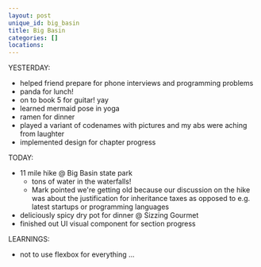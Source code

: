 ```yaml
---
layout: post
unique_id: big_basin
title: Big Basin
categories: []
locations: 
---
```


YESTERDAY:
* helped friend prepare for phone interviews and programming problems
* panda for lunch!
* on to book 5 for guitar! yay
* learned mermaid pose in yoga
* ramen for dinner
* played a variant of codenames with pictures and my abs were aching from laughter
* implemented design for chapter progress

TODAY:
* 11 mile hike @ Big Basin state park
  * tons of water in the waterfalls!
  * Mark pointed we're getting old because our discussion on the hike was about the justification for inheritance taxes as opposed to e.g. latest startups or programming languages
* deliciously spicy dry pot for dinner @ Sizzing Gourmet
* finished out UI visual component for section progress

LEARNINGS:
* not to use flexbox for everything ...
